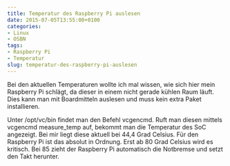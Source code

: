 ```yaml
---
title: Temperatur des Raspberry Pi auslesen
date: 2015-07-05T13:55:00+0100
categories:
- Linux
- OSBN
tags:
- Raspberry Pi
- Temperatur
slug: temperatur-des-raspberry-pi-auslesen
---
```

Bei den aktuellen Temperaturen wollte ich mal wissen, wie sich hier mein Raspberry Pi schlägt, da dieser in einem nicht gerade kühlen Raum läuft. Dies kann man mit Boardmitteln auslesen und muss kein extra Paket installieren.

Unter /opt/vc/bin findet man den Befehl vcgencmd. Ruft man diesen mittels vcgencmd measure_temp auf, bekommt man die Temperatur des SoC angezeigt. Bei mir liegt diese aktuell bei 44,4 Grad Celsius. Für den Raspberry Pi ist das absolut in Ordnung. Erst ab 80 Grad Celsius wird es kritisch. Bei 85 zieht der Raspberry Pi automatisch die Notbremse und setzt den Takt herunter.
